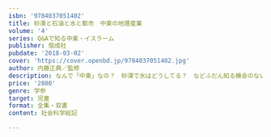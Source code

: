 ```yaml
---
isbn: '9784037051402'
title: 砂漠と石油と水と都市　中東の地理産業
volume: '4'
series: Q&Aで知る中東・イスラーム
publisher: 偕成社
pubdate: '2018-03-02'
cover: 'https://cover.openbd.jp/9784037051402.jpg'
author: 内藤正典／監修
description: なんで「中東」なの？　砂漠で水はどうしてる？　などふだん知る機会のない中東の地理や自然、産業にいてQ&Aで見ていきます。
price: '2800'
genre: 学参
target: 児童
format: 全集・双書
content: 社会科学総記

---
```

